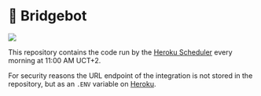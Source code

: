 # 🤖 Bridgebot

![](https://img.shields.io/badge/stability-work_in_progress-lightgrey.svg)

This repository contains the code run by the [Heroku Scheduler](https://devcenter.heroku.com/articles/scheduler) every morning at 11:00 AM UCT+2. 

For security reasons the URL endpoint of the integration is not stored in the repository, but as an `.ENV` variable on [Heroku](https://dashboard.heroku.com/).